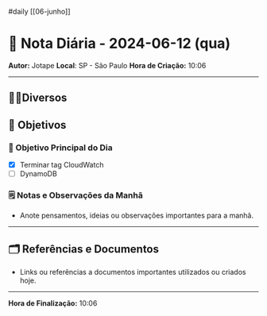 #daily
[[06-junho]]
# 📅 Nota Diária - 2024-06-12 (qua)

**Autor:** Jotape
**Local**: SP - São Paulo
**Hora de Criação:** 10:06

---
## 🤝🏻Diversos

## 🌄 Objetivos
### 🎯 Objetivo Principal do Dia
- [x] Terminar tag CloudWatch
- [ ] DynamoDB

### 🗒️ Notas e Observações da Manhã
- Anote pensamentos, ideias ou observações importantes para a manhã.
---
## 🗂️ Referências e Documentos
- Links ou referências a documentos importantes utilizados ou criados hoje.

---

**Hora de Finalização:** 10:06
